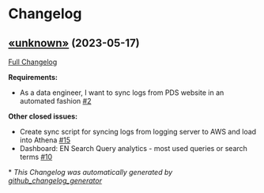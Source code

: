 # Changelog

## [«unknown»](https://github.com/NASA-PDS/web-analytics/tree/«unknown») (2023-05-17)

[Full Changelog](https://github.com/NASA-PDS/web-analytics/compare/d6977fda23e31e92e8229725ad26c02e0e665157...«unknown»)

**Requirements:**

- As a data engineer, I want to sync logs from PDS website in an automated fashion [\#2](https://github.com/NASA-PDS/web-analytics/issues/2)

**Other closed issues:**

- Create sync script for syncing logs from logging server to AWS and load into Athena [\#15](https://github.com/NASA-PDS/web-analytics/issues/15)
- Dashboard: EN Search Query analytics - most used queries or search terms [\#10](https://github.com/NASA-PDS/web-analytics/issues/10)



\* *This Changelog was automatically generated by [github_changelog_generator](https://github.com/github-changelog-generator/github-changelog-generator)*
